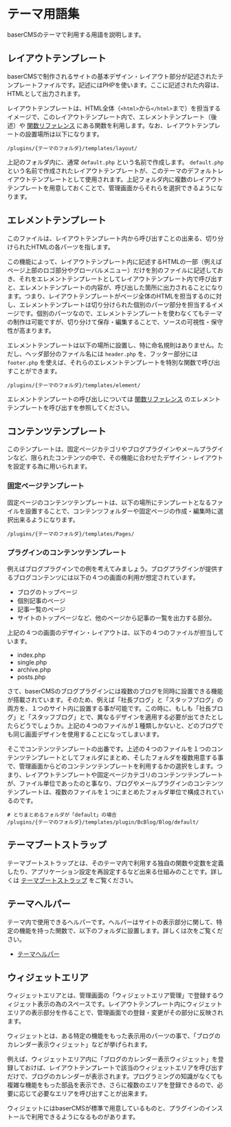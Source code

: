 # テーマ用語集

baserCMSのテーマで利用する用語を説明します。

## レイアウトテンプレート
baserCMSで制作されるサイトの基本デザイン・レイアウト部分が記述されたテンプレートファイルです。記述にはPHPを使います。ここに記述された内容は、HTMLとして出力されます。

レイアウトテンプレートは、HTML全体（`<html>`から`</html>`まで）を担当するイメージで、このレイアウトテンプレート内で、エレメントテンプレート（後述）や [関数リファレンス](./reference/) にある関数を利用します。なお、レイアウトテンプレートの設置場所は以下になります。

```shell
/plugins/{テーマのフォルダ}/templates/layout/
```

上記のフォルダ内に、通常 `default.php` という名前で作成します。 `default.php` という名前で作成されたレイアウトテンプレートが、このテーマのデフォルトレイアウトテンプレートとして使用されます。上記フォルダ内に複数のレイアウトテンプレートを用意しておくことで、管理画面からそれらを選択できるようになります。

## エレメントテンプレート
このファイルは、レイアウトテンプレート内から呼び出すことの出来る、切り分けられたHTMLの各パーツを指します。

この機能によって、レイアウトテンプレート内に記述するHTMLの一部（例えばページ上部のロゴ部分やグローバルメニュー）だけを別のファイルに記述しておき、それをエレメントテンプレートとしてレイアウトテンプレート内で呼び出すと、エレメントテンプレートの内容が、呼び出した箇所に出力されることになります。つまり、レイアウトテンプレートがページ全体のHTMLを担当するのに対し、エレメントテンプレートは切り分けられた個別のパーツ部分を担当するイメージです。個別のパーツなので、エレメントテンプレートを使わなくてもテーマの制作は可能ですが、切り分けて保存・編集することで、ソースの可視性・保守性が高まります。

エレメントテンプレートは以下の場所に設置し、特に命名規則はありません。ただし、ヘッダ部分のファイル名には `header.php` を、フッター部分には `footer.php` を使えば、それらのエレメントテンプレートを特別な関数で呼び出すことができます。

```shell
/plugins/{テーマのフォルダ}/templates/element/
```

エレメントテンプレートの呼び出しについては [関数リファレンス](reference/) のエレメントテンプレートを呼び出すを参照してください。

## コンテンツテンプレート
このテンプレートは、固定ページカテゴリやブログプラグインやメールプラグインなど、限られたコンテンツの中で、その機能に合わせたデザイン・レイアウトを設定する為に用いられます。

### 固定ページテンプレート
固定ページのコンテンツテンプレートは、以下の場所にテンプレートとなるファイルを設置することで、コンテンツフォルダーや固定ページの作成・編集時に選択出来るようになります。

```shell
/plugins/{テーマのフォルダ}/templates/Pages/
```

### プラグインのコンテンツテンプレート
例えばブログプラグインでの例を考えてみましょう。ブログプラグインが提供するブログコンテンツには以下の４つの画面の利用が想定されています。

- ブログのトップページ
- 個別記事のページ
- 記事一覧のページ
- サイトのトップページなど、他のページから記事の一覧を出力する部分。

上記の４つの画面のデザイン・レイアウトは、以下の４つのファイルが担当しています。

- index.php
- single.php
- archive.php
- posts.php

さて、baserCMSのブログプラグインには複数のブログを同時に設置できる機能が搭載されています。そのため、例えば「社長ブログ」と「スタッフブログ」の両方を、１つのサイト内に設置する事が可能です。この時に、もしも「社長ブログ」と「スタッフブログ」とで、異なるデザインを適用する必要が出てきたとしたらどうでしょうか。上記の４つのファイルが１種類しかないと、どのブログでも同じ画面デザインを使用することになってしまいます。

そこでコンテンツテンプレートの出番です。上述の４つのファイルを１つのコンテンツテンプレートとしてフォルダにまとめ、そしたフォルダを複数用意する事で、管理画面からどのコンテンツテンプレートを利用するかの選択をします。つまり、レイアウトテンプレートや固定ページカテゴリのコンテンツテンプレートが、ファイル単位であったのと事なり、ブログやメールプラグインのコンテンツテンプレートは、複数のファイルを１つにまとめたフォルダ単位で構成されているのです。

```shell
# とりまとめるフォルダが「default」の場合
/plugins/{テーマのフォルダ}/templates/plugin/BcBlog/Blog/default/
```

## テーマブートストラップ
テーマブートストラップとは、そのテーマ内で利用する独自の関数や定数を定義したり、アプリケーション設定を再設定するなど出来る仕組みのことです。詳しくは [テーマブートストラップ](./theme_bootstrap) をご覧ください。

## テーマヘルパー
テーマ内で使用できるヘルパーです。ヘルパーはサイトの表示部分に関して、特定の機能を持った関数で、以下のフォルダに設置します。詳しくは次をご覧ください。

- [テーマヘルパー](./theme_helper)

## ウィジェットエリア
ウィジェットエリアとは、管理画面の「ウィジェットエリア管理」で登録するウィジェット表示の為のスペースです。レイアウトテンプレート内にウィジェットエリアの表示部分を作ることで、管理画面での登録・変更がその部分に反映されます。

ウィジェットとは、ある特定の機能をもった表示用のパーツの事で、「ブログのカレンダー表示ウィジェット」などが挙げられます。

例えば、ウィジェットエリア内に「ブログのカレンダー表示ウィジェット」を登録しておけば、レイアウトテンプレートで該当のウィジェットエリアを呼び出すだけで、ブログのカレンダーが表示されます。プログラミングの知識がなくても複雑な機能をもった部品を表示でき、さらに複数のエリアを登録できるので、必要に応じて必要なエリアを呼び出すことが出来ます。

ウィジェットにはbaserCMSが標準で用意しているものと、プラグインのインストールで利用できるようになるものがあります。
